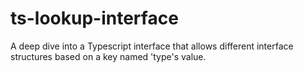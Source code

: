# ts-lookup-interface

A deep dive into a Typescript interface that allows different interface structures based on a key named 'type's value.
